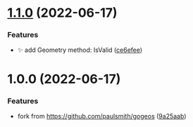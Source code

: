 # [1.1.0](https://github.com/zhangxianbing/gogeos/compare/v1.0.0...v1.1.0) (2022-06-17)


### Features

* :sparkles: add Geometry method: IsValid ([ce6efee](https://github.com/zhangxianbing/gogeos/commit/ce6efee6673613881bd5567ffb6880a4154a53c3))

# 1.0.0 (2022-06-17)


### Features

* fork from https://github.com/paulsmith/gogeos ([9a25aab](https://github.com/zhangxianbing/gogeos/commit/9a25aabfdf316b3da6dcbee61aa83cf7f54f0e11))
